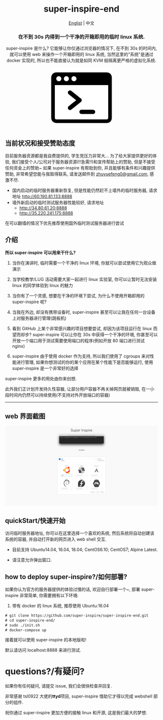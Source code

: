 <div align="center">

# super-inspire-end

[Englist](../README.md) | 中文

### 在不到 30s 内得到一个干净的开箱即用的临时 linux 系统.

super-inspire 是什么? 它能够让你仅通过浏览器的情况下, 在不到 30s 的时间内, 就可以使用 web 来操作一个开箱即用的 linux 系统, 当然这里的"系统"是通过 docker 实现的, 所以也不能直接认为就是如同 KVM 般隔离更严格的虚拟化系统.

![](../terminal.png)

</div>

## 当前状况和接受赞助态度

目前服务器资源都是我自费提供的, 学生党压力非常大...
为了给大家提供更好的体验, 我们接受个人/公司对于服务器资源(!!急需!!)和宣传帮助上的赞助, 但是不接受任何资金上的赞助~
如果 super-inspire 有帮助到你, 并且能够有条件和兴趣提供赞助, 非常希望您能与我取得联系, 请发送邮件到 zhuyuefeng0@gmail.com, 感激不尽.

- 国内启动的临时服务器重新恢复, 但是性能仍然赶不上墙外的临时服务器, 请求地址 http://60.190.81.133:8888
- 墙外新启动的临时测试服务器性能较好, 请求地址
  - http://34.80.61.20:8888
  - http://35.220.241.175:8888

在可以翻墙的情况下优先推荐使用国外临时测试服务器进行尝试

## 介绍

**所以 super-inspire 可以用来干什么?**

1. 当你在演讲时, 临时需要一个干净的 linux 环境, 你就可以尝试使用它为观众做演示

2. 当学校教学/LUG 活动需要大家一起进行 linux 实验室, 你可以让暂时无法安装 linux 的同学体验到 linux 的魅力

3. 当你有了一个灵感, 想要在干净的环境下尝试, 为什么不使用开箱即用的 super-inspire 呢?

4. 当我在外边, 却没有携带设备时, super-inspire 甚至可以让我在任何一台设备上对服务器进行管理(跳板机)

5. 看到 GitHub 上某个非常感兴趣的项目想要尝试, 却因为该项目运行在 linux 而望而却步? super-inspire 可以让你在 30s 中获得一个干净的环境, 你甚至可以开放一个端口用于测试需要使用端口的程序(例如开放 80 端口进行测试 nginx)

6. super-inspire 由于使用 docker 作为支持, 所以我们使用了 cgroups 来对性能进行管理, 如果你想测试的你的某个应用在某个性能下是否能够运行, 使用 super-inspire 是一个非常好的选择

super-inspire 更多的用处由你来创想.

此外我们正计划开发持久性容器, 让部分用户容器不再关掉网页就被销毁, 在一小段时间内仍然可以持续使用(不支持对外开放端口的容器)

---

## web 界面截图

![](../demo/demo.jpg)

## quickStart/快速开始

访问临时服务器地址, 你可以在这里选择一个喜欢的系统, 然后系统将自动创建该系统的容器, 并自动打开新的网页进入 web shell 交互.

- 目前支持 Ubuntu14.04, 16.04, 18.04; CentOS6.10; CentOS7; Alpine Latest.

- 请注意允许弹出窗口.

## how to deploy super-inspire?/如何部署?

如果你认为官方的服务器提供的体验过慢的话, 欢迎自行部署一个~, 部署 super-inspire 非常简单, 你需要拥有以下环境:

1. 带有 docker 的 linux 系统, 推荐使用 Ubuntu:16.04

```
# git clone https://github.com/super-inspire/super-inspire-end.git
# cd super-inspire-end/
# sudo ./init.sh
# docker-compose up

```

接着就可以使用 super-inspire 的本地版啦!

默认请访问 localhost:8888 来进行测试.

# questions?/有疑问?

如果你有任何疑问, 请提交 issue, 我们会很快检查并回复.

非常感谢 tsl0922 大佬的**ttyd**项目, super-inspire 借助它才得以完成 webshell 部分的组件.

祝你通过 super-inspire 更加方便的接触 linux 和开源, 这是我们最大的梦想.
